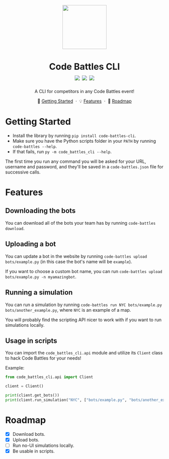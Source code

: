 <p align="center">
  <img src="https://github.com/noamzaks/code-battles/assets/63877260/b330aa14-7003-4204-8907-e77a5c6e8d81" height="140">
</p>
<h1 align="center">
  Code Battles CLI
  <br />
  <img src="https://img.shields.io/pypi/v/code-battles-cli">
  <img src="https://img.shields.io/badge/PRs-welcome-brightgreen.svg">
  <img src="https://img.shields.io/badge/license-MIT-blue.svg">
</h1>

<p align="center">
    A CLI for competitors in any Code Battles event!
</p>
<p align="center">
    🏃 <a href="#getting-started">Getting Started</a>
    &nbsp;&middot&nbsp;
    💡 <a href="#features">Features</a>
    &nbsp;&middot&nbsp;
    🚗 <a href="#roadmap">Roadmap</a>
</p>

# Getting Started

-   Install the library by running `pip install code-battles-cli`.
-   Make sure you have the Python scripts folder in your `PATH` by running `code-battles --help`.
-   If that fails, run `py -m code_battles_cli --help`.

The first time you run any command you will be asked for your URL, username and password, and they'll be saved in a `code-battles.json` file for successive calls.

# Features

## Downloading the bots

You can download all of the bots your team has by running `code-battles download`.

## Uploading a bot

You can update a bot in the website by running `code-battles upload bots/example.py` (in this case the bot's name will be `example`).

If you want to choose a custom bot name, you can run `code-battles upload bots/example.py -n myamazingbot`.

## Running a simulation

You can run a simulation by running `code-battles run NYC bots/example.py bots/another_example.py`, where `NYC` is an example of a map.

You will probably find the scripting API nicer to work with if you want to run simulations locally.

## Usage in scripts

You can import the `code_battles_cli.api` module and utilize its `Client` class to hack Code Battles for your needs!

Example:

```python
from code_battles_cli.api import Client

client = Client()

print(client.get_bots())
print(client.run_simulation("NYC", ["bots/example.py", "bots/another_example.py"]))
```

# Roadmap

-   [x] Download bots.
-   [x] Upload bots.
-   [ ] Run no-UI simulations locally.
-   [x] Be usable in scripts.
